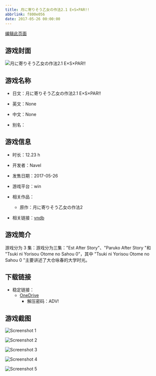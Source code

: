 ```yaml
---
title: 月に寄りそう乙女の作法2.1 E×S×PAR!!
abbrlink: f800e056
date: 2017-05-26 00:00:00
---
```

[编辑此页面](https://github.com/ACG-3/ADV3-source/blob/main/source/_posts/games/%E6%9C%88%E3%81%AB%E5%AF%84%E3%82%8A%E3%81%9D%E3%81%86%E4%B9%99%E5%A5%B3%E3%81%AE%E4%BD%9C%E6%B3%952.1%20E%C3%97S%C3%97PAR%21%21.md)

## 游戏封面

![月に寄りそう乙女の作法2.1 E×S×PAR!!](https://pan.timero.xyz/d/onedrive/img_lib_001/%E6%9C%88%E3%81%AB%E5%AF%84%E3%82%8A%E3%81%9D%E3%81%86%E4%B9%99%E5%A5%B3%E3%81%AE%E4%BD%9C%E6%B3%952.1%20E%C3%97S%C3%97PAR%21%21_cover.avif)


## 游戏名称

- 日文：月に寄りそう乙女の作法2.1 E×S×PAR!!
- 英文：None
- 中文：None

- 别名：


## 游戏信息

- 时长：12.23 h
- 开发者：Navel
- 发售日期：2017-05-26
- 游戏平台：win
- 相关作品：
   - 原作：月に寄りそう乙女の作法2

- 相关链接：[vndb](https://vndb.org/v20623)


## 游戏简介

游戏分为 3 集：游戏分为三集："Est After Story"、"Paruko After Story "和 "Tsuki ni Yorisou Otome no Sahou 0"，其中 "Tsuki ni Yorisou Otome no Sahou 0 "主要讲述了大仓咏春的大学时光。


## 下载链接

- 稳定链接：
    - [OneDrive](https://pan.timero.xyz/onedrive/adv_lib_001/%E6%9C%88%E3%81%AB%E5%AF%84%E3%82%8A%E3%81%9D%E3%81%86%E4%B9%99%E5%A5%B3%E3%81%AE%E4%BD%9C%E6%B3%952.1%20E%C3%97S%C3%97PAR%21%21)
        - 解压密码：ADV!



## 游戏截图


![Screenshot 1](https://pan.timero.xyz/d/onedrive/img_lib_001/%E6%9C%88%E3%81%AB%E5%AF%84%E3%82%8A%E3%81%9D%E3%81%86%E4%B9%99%E5%A5%B3%E3%81%AE%E4%BD%9C%E6%B3%952.1%20E%C3%97S%C3%97PAR%21%21_Screenshot_1.avif)

![Screenshot 2](https://pan.timero.xyz/d/onedrive/img_lib_001/%E6%9C%88%E3%81%AB%E5%AF%84%E3%82%8A%E3%81%9D%E3%81%86%E4%B9%99%E5%A5%B3%E3%81%AE%E4%BD%9C%E6%B3%952.1%20E%C3%97S%C3%97PAR%21%21_Screenshot_2.avif)

![Screenshot 3](https://pan.timero.xyz/d/onedrive/img_lib_001/%E6%9C%88%E3%81%AB%E5%AF%84%E3%82%8A%E3%81%9D%E3%81%86%E4%B9%99%E5%A5%B3%E3%81%AE%E4%BD%9C%E6%B3%952.1%20E%C3%97S%C3%97PAR%21%21_Screenshot_3.avif)

![Screenshot 4](https://pan.timero.xyz/d/onedrive/img_lib_001/%E6%9C%88%E3%81%AB%E5%AF%84%E3%82%8A%E3%81%9D%E3%81%86%E4%B9%99%E5%A5%B3%E3%81%AE%E4%BD%9C%E6%B3%952.1%20E%C3%97S%C3%97PAR%21%21_Screenshot_4.avif)

![Screenshot 5](https://pan.timero.xyz/d/onedrive/img_lib_001/%E6%9C%88%E3%81%AB%E5%AF%84%E3%82%8A%E3%81%9D%E3%81%86%E4%B9%99%E5%A5%B3%E3%81%AE%E4%BD%9C%E6%B3%952.1%20E%C3%97S%C3%97PAR%21%21_Screenshot_5.avif)

